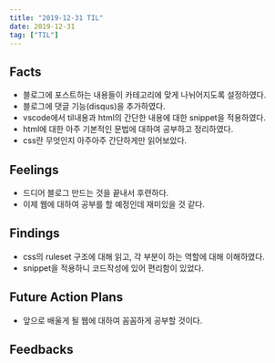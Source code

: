 ```yaml
---
title: "2019-12-31 TIL"
date: 2019-12-31
tag: ["TIL"]
---
```


## Facts

 - 블로그에 포스트하는 내용들이 카테고리에 맞게 나뉘어지도록 설정하였다.<br>
 - 블로그에 댓글 기능(disqus)을 추가하였다.<br>
 - vscode에서 til내용과 html의 간단한 내용에 대한 snippet을 적용하였다.<br>
 - html에 대한 아주 기본적인 문법에 대하여 공부하고 정리하였다.<br>
 - css란 무엇인지 아주아주 간단하게만 읽어보았다.

## Feelings

- 드디어 블로그 만드는 것을 끝내서 후련하다.
- 이제 웹에 대하여 공부를 할 예정인데 재미있을 것 같다.

## Findings

- css의 ruleset 구조에 대해 읽고, 각 부분이 하는 역할에 대해 이해하였다.
- snippet을 적용하니 코드작성에 있어 편리함이 있었다.

## Future Action Plans

- 앞으로 배울게 될 웹에 대하여 꼼꼼하게 공부할 것이다.

## Feedbacks
